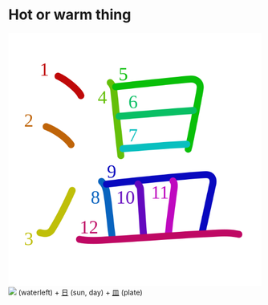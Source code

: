 # Hot or warm thing
![6e29](Kanji/kanji-colorize/6e29.svg)
![](http://www.kanjidamage.com/assets/radsmall/water-4770d222295684a6fc1b8e8cec486da119e1bcc2eac91d06622b4671e0098359.jpg) (waterleft) + [日](Kanji/kanji-dict/日.md) (sun, day) + [皿](Kanji/kanji-dict/皿.md) (plate)